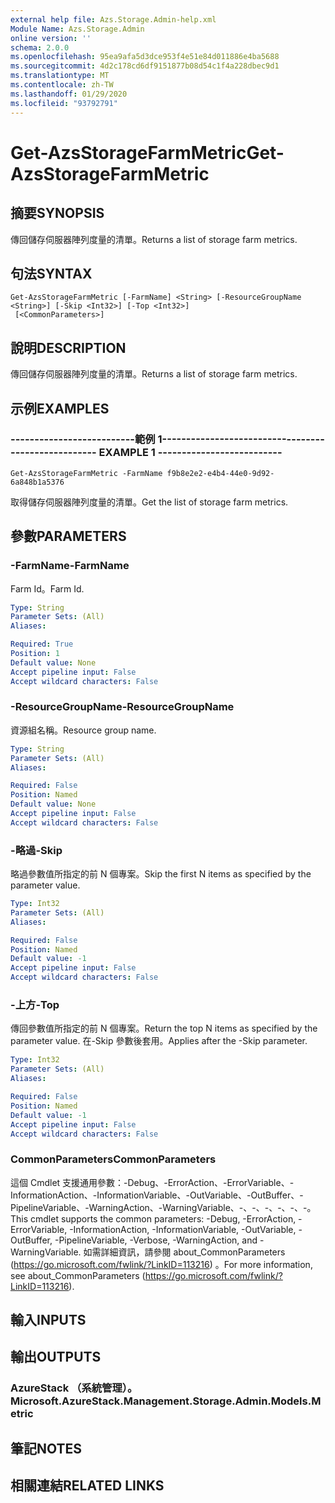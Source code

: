 ```yaml
---
external help file: Azs.Storage.Admin-help.xml
Module Name: Azs.Storage.Admin
online version: ''
schema: 2.0.0
ms.openlocfilehash: 95ea9afa5d3dce953f4e51e84d011886e4ba5688
ms.sourcegitcommit: 4d2c178cd6df9151877b08d54c1f4a228dbec9d1
ms.translationtype: MT
ms.contentlocale: zh-TW
ms.lasthandoff: 01/29/2020
ms.locfileid: "93792791"
---
```

# <span data-ttu-id="8397b-101">Get-AzsStorageFarmMetric</span><span class="sxs-lookup"><span data-stu-id="8397b-101">Get-AzsStorageFarmMetric</span></span>

## <span data-ttu-id="8397b-102">摘要</span><span class="sxs-lookup"><span data-stu-id="8397b-102">SYNOPSIS</span></span>
<span data-ttu-id="8397b-103">傳回儲存伺服器陣列度量的清單。</span><span class="sxs-lookup"><span data-stu-id="8397b-103">Returns a list of storage farm metrics.</span></span>

## <span data-ttu-id="8397b-104">句法</span><span class="sxs-lookup"><span data-stu-id="8397b-104">SYNTAX</span></span>

```
Get-AzsStorageFarmMetric [-FarmName] <String> [-ResourceGroupName <String>] [-Skip <Int32>] [-Top <Int32>]
 [<CommonParameters>]
```

## <span data-ttu-id="8397b-105">說明</span><span class="sxs-lookup"><span data-stu-id="8397b-105">DESCRIPTION</span></span>
<span data-ttu-id="8397b-106">傳回儲存伺服器陣列度量的清單。</span><span class="sxs-lookup"><span data-stu-id="8397b-106">Returns a list of storage farm metrics.</span></span>

## <span data-ttu-id="8397b-107">示例</span><span class="sxs-lookup"><span data-stu-id="8397b-107">EXAMPLES</span></span>

### <span data-ttu-id="8397b-108">--------------------------範例 1--------------------------</span><span class="sxs-lookup"><span data-stu-id="8397b-108">-------------------------- EXAMPLE 1 --------------------------</span></span>
```
Get-AzsStorageFarmMetric -FarmName f9b8e2e2-e4b4-44e0-9d92-6a848b1a5376
```

<span data-ttu-id="8397b-109">取得儲存伺服器陣列度量的清單。</span><span class="sxs-lookup"><span data-stu-id="8397b-109">Get the list of storage farm metrics.</span></span>

## <span data-ttu-id="8397b-110">參數</span><span class="sxs-lookup"><span data-stu-id="8397b-110">PARAMETERS</span></span>

### <span data-ttu-id="8397b-111">-FarmName</span><span class="sxs-lookup"><span data-stu-id="8397b-111">-FarmName</span></span>
<span data-ttu-id="8397b-112">Farm Id。</span><span class="sxs-lookup"><span data-stu-id="8397b-112">Farm Id.</span></span>

```yaml
Type: String
Parameter Sets: (All)
Aliases: 

Required: True
Position: 1
Default value: None
Accept pipeline input: False
Accept wildcard characters: False
```

### <span data-ttu-id="8397b-113">-ResourceGroupName</span><span class="sxs-lookup"><span data-stu-id="8397b-113">-ResourceGroupName</span></span>
<span data-ttu-id="8397b-114">資源組名稱。</span><span class="sxs-lookup"><span data-stu-id="8397b-114">Resource group name.</span></span>

```yaml
Type: String
Parameter Sets: (All)
Aliases: 

Required: False
Position: Named
Default value: None
Accept pipeline input: False
Accept wildcard characters: False
```

### <span data-ttu-id="8397b-115">-略過</span><span class="sxs-lookup"><span data-stu-id="8397b-115">-Skip</span></span>
<span data-ttu-id="8397b-116">略過參數值所指定的前 N 個專案。</span><span class="sxs-lookup"><span data-stu-id="8397b-116">Skip the first N items as specified by the parameter value.</span></span>

```yaml
Type: Int32
Parameter Sets: (All)
Aliases: 

Required: False
Position: Named
Default value: -1
Accept pipeline input: False
Accept wildcard characters: False
```

### <span data-ttu-id="8397b-117">-上方</span><span class="sxs-lookup"><span data-stu-id="8397b-117">-Top</span></span>
<span data-ttu-id="8397b-118">傳回參數值所指定的前 N 個專案。</span><span class="sxs-lookup"><span data-stu-id="8397b-118">Return the top N items as specified by the parameter value.</span></span>
<span data-ttu-id="8397b-119">在-Skip 參數後套用。</span><span class="sxs-lookup"><span data-stu-id="8397b-119">Applies after the -Skip parameter.</span></span>

```yaml
Type: Int32
Parameter Sets: (All)
Aliases: 

Required: False
Position: Named
Default value: -1
Accept pipeline input: False
Accept wildcard characters: False
```

### <span data-ttu-id="8397b-120">CommonParameters</span><span class="sxs-lookup"><span data-stu-id="8397b-120">CommonParameters</span></span>
<span data-ttu-id="8397b-121">這個 Cmdlet 支援通用參數：-Debug、-ErrorAction、-ErrorVariable、-InformationAction、-InformationVariable、-OutVariable、-OutBuffer、-PipelineVariable、-WarningAction、-WarningVariable、-、-、-、-、-、-。</span><span class="sxs-lookup"><span data-stu-id="8397b-121">This cmdlet supports the common parameters: -Debug, -ErrorAction, -ErrorVariable, -InformationAction, -InformationVariable, -OutVariable, -OutBuffer, -PipelineVariable, -Verbose, -WarningAction, and -WarningVariable.</span></span> <span data-ttu-id="8397b-122">如需詳細資訊，請參閱 about_CommonParameters (https://go.microsoft.com/fwlink/?LinkID=113216) 。</span><span class="sxs-lookup"><span data-stu-id="8397b-122">For more information, see about_CommonParameters (https://go.microsoft.com/fwlink/?LinkID=113216).</span></span>

## <span data-ttu-id="8397b-123">輸入</span><span class="sxs-lookup"><span data-stu-id="8397b-123">INPUTS</span></span>

## <span data-ttu-id="8397b-124">輸出</span><span class="sxs-lookup"><span data-stu-id="8397b-124">OUTPUTS</span></span>

### <span data-ttu-id="8397b-125">AzureStack （系統管理）。</span><span class="sxs-lookup"><span data-stu-id="8397b-125">Microsoft.AzureStack.Management.Storage.Admin.Models.Metric</span></span>

## <span data-ttu-id="8397b-126">筆記</span><span class="sxs-lookup"><span data-stu-id="8397b-126">NOTES</span></span>

## <span data-ttu-id="8397b-127">相關連結</span><span class="sxs-lookup"><span data-stu-id="8397b-127">RELATED LINKS</span></span>

